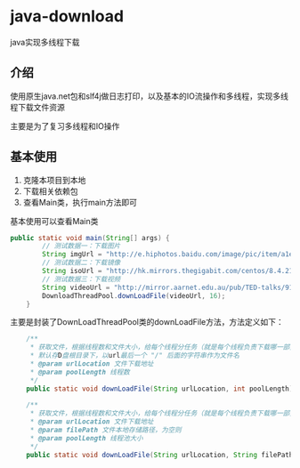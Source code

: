# java-download
java实现多线程下载
## 介绍
使用原生java.net包和slf4j做日志打印，以及基本的IO流操作和多线程，实现多线程下载文件资源

主要是为了复习多线程和IO操作

## 基本使用
1. 克隆本项目到本地
2. 下载相关依赖包
3. 查看Main类，执行main方法即可

基本使用可以查看Main类
```java
public static void main(String[] args) {
        // 测试数据一：下载图片
        String imgUrl = "http://e.hiphotos.baidu.com/image/pic/item/a1ec08fa513d2697e542494057fbb2fb4316d81e.jpg";
        // 测试数据二：下载镜像
        String isoUrl = "http://hk.mirrors.thegigabit.com/centos/8.4.2105/isos/x86_64/CentOS-8.4.2105-x86_64-boot.iso";
        // 测试数据三：下载视频
        String videoUrl = "http://mirror.aarnet.edu.au/pub/TED-talks/911Mothers_2010W-480p.mp4";
        DownloadThreadPool.downLoadFile(videoUrl, 16);
    }
```

主要是封装了DownLoadThreadPool类的downLoadFile方法，方法定义如下：
```java
    /**
     * 获取文件，根据线程数和文件大小，给每个线程分任务（就是每个线程负责下载哪一部分），提交执行下载任务
     * 默认存D盘根目录下，以url最后一个 "/" 后面的字符串作为文件名
     * @param urlLocation 文件下载地址
     * @param poolLength 线程数
     */
    public static void downLoadFile(String urlLocation, int poolLength){...}
    
    /**
     * 获取文件，根据线程数和文件大小，给每个线程分任务（就是每个线程负责下载哪一部分），提交执行下载任务
     * @param urlLocation 文件下载地址
     * @param filePath 文件本地存储路径，为空则
     * @param poolLength 线程池大小
     */
    public static void downLoadFile(String urlLocation, String filePath, int poolLength)
```
